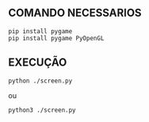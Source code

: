 ## COMANDO NECESSARIOS
```
pip install pygame
pip install pygame PyOpenGL
```
## EXECUÇÃO
```
python ./screen.py
```
ou
```
python3 ./screen.py
```
